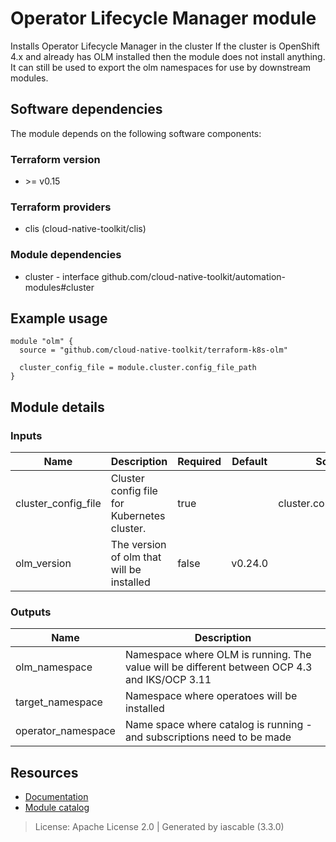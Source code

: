 # Operator Lifecycle Manager module

Installs Operator Lifecycle Manager in the cluster
If the cluster is OpenShift 4.x and already has OLM installed then the module does not install anything. It can still 
be used to export the olm namespaces for use by downstream modules.


## Software dependencies

The module depends on the following software components:

### Terraform version

- \>= v0.15

### Terraform providers


- clis (cloud-native-toolkit/clis)

### Module dependencies


- cluster - interface github.com/cloud-native-toolkit/automation-modules#cluster

## Example usage

```hcl
module "olm" {
  source = "github.com/cloud-native-toolkit/terraform-k8s-olm"

  cluster_config_file = module.cluster.config_file_path
}

```

## Module details

### Inputs

| Name | Description | Required | Default | Source |
|------|-------------|---------|----------|--------|
| cluster_config_file | Cluster config file for Kubernetes cluster. | true |  | cluster.config_file_path |
| olm_version | The version of olm that will be installed | false | v0.24.0 |  |

### Outputs

| Name | Description |
|------|-------------|
| olm_namespace | Namespace where OLM is running. The value will be different between OCP 4.3 and IKS/OCP 3.11 |
| target_namespace | Namespace where operatoes will be installed |
| operator_namespace | Name space where catalog is running - and subscriptions need to be made |

## Resources

- [Documentation](https://operate.cloudnativetoolkit.dev)
- [Module catalog](https://modules.cloudnativetoolkit.dev)

> License: Apache License 2.0 | Generated by iascable (3.3.0)
